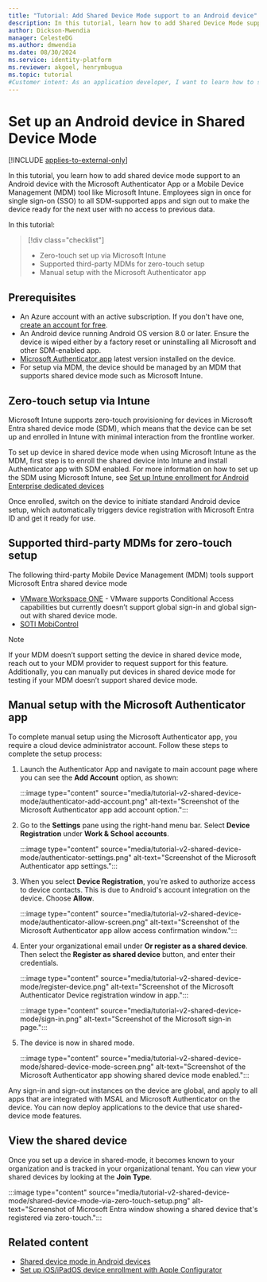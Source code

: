 ```yaml
---
title: "Tutorial: Add Shared Device Mode support to an Android device"
description: In this tutorial, learn how to add Shared Device Mode support to an Android device using the Microsoft Authenticator App or Intune
author: Dickson-Mwendia
manager: CelesteDG
ms.author: dmwendia
ms.date: 08/30/2024
ms.service: identity-platform
ms.reviewer: akgoel, henrymbugua
ms.topic: tutorial
#Customer intent: As an application developer, I want to learn how to setup an Android device in Shared Device Mode using Microsoft Authenticator App.
---
```


# Set up an Android device in Shared Device Mode

[!INCLUDE [applies-to-external-only](../external-id/includes/applies-to-workforce-only.md)]

In this tutorial, you learn how to add shared device mode support to an Android device with the Microsoft Authenticator App or a Mobile Device Management (MDM) tool like Microsoft Intune. Employees sign in once for single sign-on (SSO) to all SDM-supported apps and sign out to make the device ready for the next user with no access to previous data.

In this tutorial:

> [!div class="checklist"]
>
> - Zero-touch set up via Microsoft Intune
> - Supported third-party MDMs for zero-touch setup
> - Manual setup with the Microsoft Authenticator app

## Prerequisites

- An Azure account with an active subscription. If you don't have one, [create an account for free](https://azure.microsoft.com/free/).
- An Android device running Android OS version 8.0 or later.  Ensure the device is wiped either by a factory reset or uninstalling all Microsoft and other SDM-enabled app. 
- [Microsoft Authenticator app](https://play.google.com/store/apps/details/Microsoft_Authenticator?id=com.azure.authenticator&hl=en_NZ) latest version installed on the device.
- For setup via MDM, the device should be managed by an MDM that supports shared device mode such as Microsoft Intune.  

## Zero-touch setup via Intune

Microsoft Intune supports zero-touch provisioning for devices in Microsoft Entra shared device mode (SDM), which means that the device can be set up and enrolled in Intune with minimal interaction from the frontline worker. 

To set up device in shared device mode when using Microsoft Intune as the MDM, first step is to enroll the shared device into Intune and install Authenticator app with SDM enabled. For more information on how to set up the SDM using Microsoft Intune, see [Set up Intune enrollment for Android Enterprise dedicated devices](/mem/intune/enrollment/android-kiosk-enroll)

Once enrolled, switch on the device to initiate standard Android device setup, which automatically triggers device registration with Microsoft Entra ID and get it ready for use. 

## Supported third-party MDMs for zero-touch setup

The following third-party Mobile Device Management (MDM) tools support Microsoft Entra shared device mode

- [VMware Workspace ONE](https://docs.omnissa.com/bundle/UEMSharedDevicesVSaaS/page/UEMSharedDeviceConditionalAccess.html) - VMware supports Conditional Access capabilities but currently doesn’t support global sign-in and global sign-out with shared device mode.
- [SOTI MobiControl](https://soti.net/resources/blog/2023/soti-mobicontrol-supports-microsoft-shared-device-mode/)

> [!NOTE]
> If your MDM doesn’t support setting the device in shared device mode, reach out to your MDM provider to request support for this feature. Additionally, you can manually put devices in shared device mode for testing if your MDM doesn’t support shared device mode.

## Manual setup with the Microsoft Authenticator app

To complete manual setup using the Microsoft Authenticator app, you require a cloud device administrator account. Follow these steps to complete the setup process:

1. Launch the Authenticator App and navigate to main account page where you can see the **Add Account** option, as shown:

    :::image type="content" source="media/tutorial-v2-shared-device-mode/authenticator-add-account.png" alt-text="Screenshot of the Microsoft Authenticator app add account option.":::

1. Go to the **Settings** pane using the right-hand menu bar. Select **Device Registration** under **Work & School accounts**.

    :::image type="content" source="media/tutorial-v2-shared-device-mode/authenticator-settings.png" alt-text="Screenshot of the Microsoft Authenticator app settings.":::

1. When you select **Device Registration**, you're asked to authorize access to device contacts. This is due to Android's account integration on the device. Choose **Allow**.

    :::image type="content" source="media/tutorial-v2-shared-device-mode/authenticator-allow-screen.png" alt-text="Screenshot of the Microsoft Authenticator app allow access confirmation window.":::

1. Enter your organizational email under **Or register as a shared device**. Then select the **Register as shared device** button, and enter their credentials.

    :::image type="content" source="media/tutorial-v2-shared-device-mode/register-device.png" alt-text="Screenshot of the Microsoft Authenticator Device registration window in app.":::

    :::image type="content" source="media/tutorial-v2-shared-device-mode/sign-in.png" alt-text="Screenshot of the Microsoft sign-in page.":::

1. The device is now in shared mode.

    :::image type="content" source="media/tutorial-v2-shared-device-mode/shared-device-mode-screen.png" alt-text="Screenshot of the Microsoft Authenticator app showing shared device mode enabled.":::

Any sign-in and sign-out instances on the device are global, and apply to all apps that are integrated with MSAL and Microsoft Authenticator on the device. You can now deploy applications to the device that use shared-device mode features.

## View the shared device

Once you set up a device in shared-mode, it becomes known to your organization and is tracked in your organizational tenant. You can view your shared devices by looking at the **Join Type**.

:::image type="content" source="media/tutorial-v2-shared-device-mode/shared-device-mode-via-zero-touch-setup.png" alt-text="Screenshot of Microsoft Entra window showing a shared device that's registered via zero-touch.":::

   
## Related content

- [Shared device mode in Android devices](./msal-android-shared-devices.md)
- [Set up iOS/iPadOS device enrollment with Apple Configurator](/mem/intune/enrollment/apple-configurator-enroll-ios)
